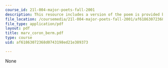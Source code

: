 ```yaml
---
course_id: 21l-004-major-poets-fall-2001
description: This resource includes a version of the poem is provided by Andrew Marvell.
file_location: /coursemedia/21l-004-major-poets-fall-2001/af61863072368d0743198ed21e389373_marv_coron_berm.pdf
file_type: application/pdf
layout: pdf
title: marv_coron_berm.pdf
type: course
uid: af61863072368d0743198ed21e389373

---
```

None